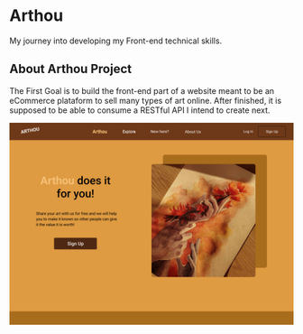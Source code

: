 # Arthou
My journey into developing my Front-end technical skills. 


## About Arthou Project

The First Goal is to build the front-end part of a website meant to be an eCommerce plataform to sell many types of art online. After finished, it is supposed to be able to consume a RESTful API I intend to create next.

![Arthou Main Page](https://github.com/Rafaeldasilvaperes/Arthou/blob/main/wireframe/arthou_wireframe.png)

